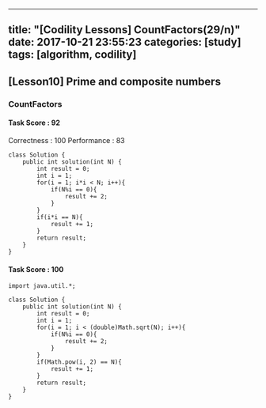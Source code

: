  ---
title:  "[Codility Lessons] CountFactors(29/n)"
date:   2017-10-21 23:55:23
categories: [study]
tags: [algorithm, codility]
---
## [Lesson10] Prime and composite numbers  
###  CountFactors

#### Task Score : 92
Correctness : 100 	Performance : 83
```
class Solution {
    public int solution(int N) {
        int result = 0;
        int i = 1;
        for(i = 1; i*i < N; i++){
            if(N%i == 0){
                result += 2;    
            }
        }
        if(i*i == N){
            result += 1;    
        }
        return result;
    }
}

```
#### Task Score : 100  
```
import java.util.*;

class Solution {
    public int solution(int N) {
        int result = 0;
        int i = 1;
        for(i = 1; i < (double)Math.sqrt(N); i++){
            if(N%i == 0){
                result += 2;    
            }
        }
        if(Math.pow(i, 2) == N){
            result += 1;    
        }
        return result;
    }
}
```
